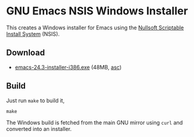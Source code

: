 # GNU Emacs NSIS Windows Installer

This creates a Windows installer for Emacs using the
[Nullsoft Scriptable Install System](http://nsis.sourceforge.net/)
(NSIS).

## Download

 * [emacs-24.3-installer-i386.exe](http://skeeto.s3.amazonaws.com/emacs/emacs-24.3-installer-i386.exe)
 (48MB, [asc](http://skeeto.s3.amazonaws.com/emacs/emacs-24.3-installer-i386.exe.asc))

## Build

Just run `make` to build it,

    make

The Windows build is fetched from the main GNU mirror using `curl` and
converted into an installer.
